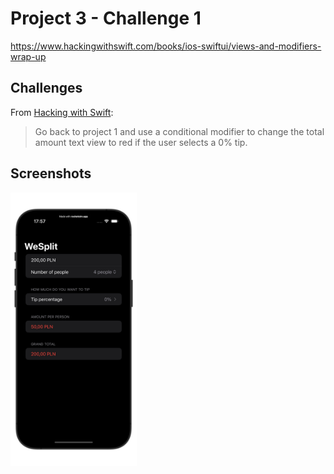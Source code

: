 # Project 3 - Challenge 1

https://www.hackingwithswift.com/books/ios-swiftui/views-and-modifiers-wrap-up

## Challenges

From [Hacking with Swift](https://www.hackingwithswift.com/books/ios-swiftui/views-and-modifiers-wrap-up):
>Go back to project 1 and use a conditional modifier to change the total amount text view to red if the user selects a 0% tip.

## Screenshots

<img src="screenshots/Project3_challenge1screen.jpeg" width="40%">
